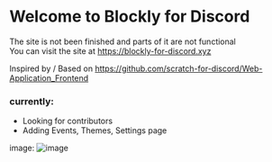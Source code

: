 # Welcome to Blockly for Discord
The site is not been finished and parts of it are not functional\
You can visit the site at https://blockly-for-discord.xyz

Inspired by / Based on https://github.com/scratch-for-discord/Web-Application_Frontend

### currently:
- Looking for contributors
- Adding Events, Themes, Settings page

image:
![image](https://github.com/LarsIsHere/blockly-for-discord/assets/118752107/caf289d2-ab6a-4fe5-b086-4087623cf3c9)


